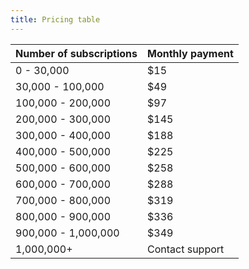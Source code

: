```yaml
---
title: Pricing table
---
```


Number of subscriptions | Monthly payment
--- | --- 
0 - 30,000 | $15
30,000 - 100,000 | $49
100,000 - 200,000 | $97
200,000 - 300,000 | $145
300,000 - 400,000 | $188
400,000 - 500,000 | $225
500,000 - 600,000 | $258
600,000 - 700,000 | $288
700,000 - 800,000 | $319
800,000 - 900,000 | $336
900,000 - 1,000,000 | $349
1,000,000+ | Contact support

